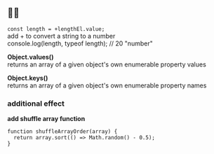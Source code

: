 ## ✍🏻

`const length = +lengthEl.value;`<br>
add + to convert a string to a number<br>
console.log(length, typeof length); // 20 "number"

**Object.values()** <br>
returns an array of a given object's own enumerable property values

**Object.keys()**<br>
returns an array of a given object's own enumerable property names

### additional effect

**add shuffle array function**

```
function shuffleArrayOrder(array) {
  return array.sort(() => Math.random() - 0.5);
}
```
